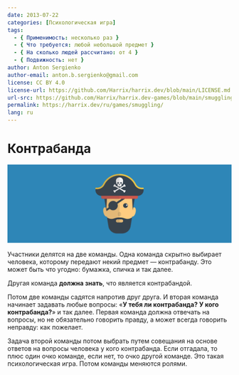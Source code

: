 ```yaml
---
date: 2013-07-22
categories: [Психологическая игра]
tags:
  - { Применимость: несколько раз }
  - { Что требуется: любой небольшой предмет }
  - { На сколько людей рассчитано: от 4 }
  - { Подвижность: нет }
author: Anton Sergienko
author-email: anton.b.sergienko@gmail.com
license: CC BY 4.0
license-url: https://github.com/Harrix/harrix.dev/blob/main/LICENSE.md
url-src: https://github.com/Harrix/harrix.dev-games/blob/main/smuggling/smuggling.md
permalink: https://harrix.dev/ru/games/smuggling/
lang: ru
---
```


# Контрабанда

![Featured image](featured-image.svg)

Участники делятся на две команды. Одна команда скрытно выбирает человека, которому передают некий предмет — контрабанду. Это может быть что угодно: бумажка, спичка и так далее.

Другая команда **должна знать**, что является контрабандой.

Потом две команды садятся напротив друг друга. И вторая команда начинает задавать любые вопросы: «**У тебя ли контрабанда? У кого контрабанда?**» и так далее. Первая команда должна отвечать на вопросы, но не обязательно говорить правду, а может всегда говорить неправду: как пожелает.

Задача второй команды потом выбрать путем совещания на основе ответов на вопросы человека у кого контрабанда. Если отгадала, то плюс один очко команде, если нет, то очко другой команде. Это такая психологическая игра. Потом команды меняются ролями.
